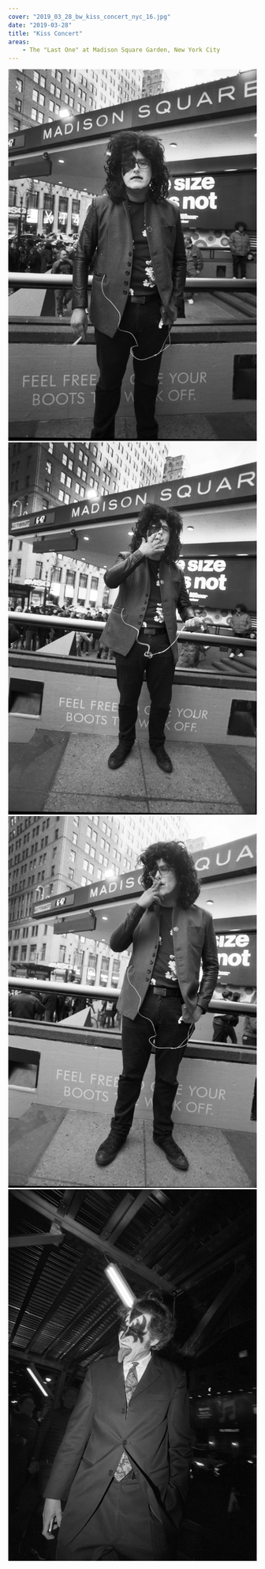 ```yaml
---
cover: "2019_03_28_bw_kiss_concert_nyc_16.jpg"
date: "2019-03-28"
title: "Kiss Concert"
areas:
    - The "Last One" at Madison Square Garden, New York City
---
```


![](./2019_03_28_bw_kiss_concert_nyc_14.jpg)
![](./2019_03_28_bw_kiss_concert_nyc_15.jpg)
![](./2019_03_28_bw_kiss_concert_nyc_13.jpg)
![](./2019_03_28_bw_kiss_concert_nyc_26.jpg)

